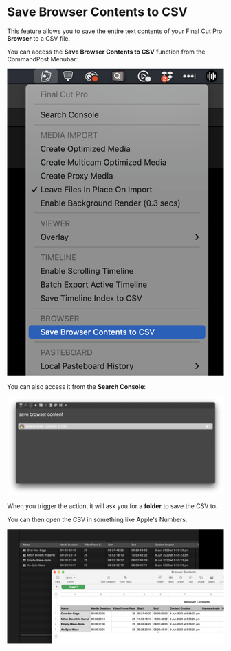# Save Browser Contents to CSV

This feature allows you to save the entire text contents of your Final Cut Pro **Browser** to a CSV file.

You can access the **Save Browser Contents to CSV** function from the CommandPost Menubar:

![](../static/save-browser-contents-to-csv-menubar.png)

You can also access it from the **Search Console**:

![](../static/save-browser-contents-to-csv-search-console.png)

When you trigger the action, it will ask you for a **folder** to save the CSV to.

You can then open the CSV in something like Apple's Numbers:

![](../static/homepage-csv.png)